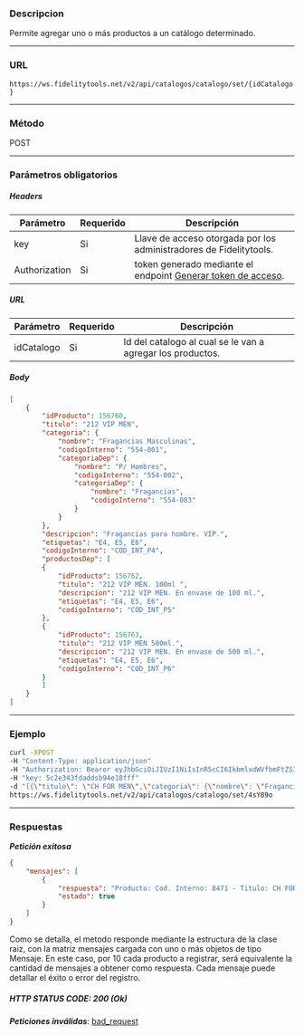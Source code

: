 ### Descripcion
Permite agregar uno o más productos a un catálogo determinado.
___

### URL
` https://ws.fidelitytools.net/v2/api/catalogos/catalogo/set/{idCatalogo} `
___

### Método
POST
___
### Parámetros obligatorios

##### Headers

|Parámetro |Requerido |Descripción                 |
|----------|----------|----------------------------|
| key         | Si		 | Llave de acceso otorgada por los administradores de Fidelitytools. |
| Authorization       | Si		 | token generado mediante el endpoint [Generar token de acceso](https://github.com/bebeto-fidelitytools/FidelitytoolsWS/blob/master/docs/autenticaci%C3%B3n.md). |

##### URL

|Parámetro |Requerido |Descripción                 |
|----------|----------|----------------------------|
| idCatalogo | Si | Id del catalogo al cual se le van a agregar los productos. |

##### Body
```json
[
    {
        "idProducto": 156760,
        "titulo": "212 VIP MEN",
        "categoria": {
            "nombre": "Fragancias Masculinas",
            "codigoInterno": "554-001",
            "categoriaDep": {
                "nombre": "P/ Hombres",
                "codigoInterno": "554-002",
                "categoriaDep": {
                    "nombre": "Fragancias",
                    "codigoInterno": "554-003"
                }
            }
        },
        "descripcion": "Fragancias para hombre. VIP.",
        "etiquetas": "E4, E5, E6",
        "codigoInterno": "COD_INT_P4",
        "productosDep": [
        {
            "idProducto": 156762,
            "titulo": "212 VIP MEN. 100ml ",
            "descripcion": "212 VIP MEN. En envase de 100 ml.",
            "etiquetas": "E4, E5, E6",
            "codigoInterno": "COD_INT_P5"
        },
        {
            "idProducto": 156763,
            "titulo": "212 VIP MEN 500ml.",
            "descripcion": "212 VIP MEN. En envase de 500 ml.",
            "etiquetas": "E4, E5, E6",
            "codigoInterno": "COD_INT_P6"
        }
        ]
    }
]
```
___
### Ejemplo
```bash
curl -XPOST 
-H "Content-Type: application/json" 
-H "Authorization: Bearer eyJhbGciOiJIUzI1NiIsInR5cCI6IkbmlxdWVfbmFtZSI6InVzZXJb25maWciLCJuYmYiOjE1NTYxMTk0MNjIwNTgwNywiaWF0IjoxNTU2MTE5NDA3LCJpczovL3dzLmZpZGVsaXR5dG9vbHMubmV0L3YyIiwiYXVkIjoiaHa2U2asdasdy5maWRlbGl0eXRvb2xzLm5ldC92MiJ9RDDpMHEB4SsmY0j87OcS5mbxe2XxSAY" 
-H "key: 5c2e343fdaddsb94e18fff" 
-d "[{\"titulo\": \"CH FOR MEN\",\"categoria\": {\"nombre\": \"Fragancias Masculinas\",\"codigoInterno\": \"554-001\"},\"codigoInterno\": \"8471\"}]" 
https://ws.fidelitytools.net/v2/api/catalogos/catalogo/set/4sY89o
```
___
### Respuestas
***Petición exitosa***
```json
{
    "mensajes": [
        {
            "respuesta": "Producto: Cod. Interno: 8471 - Titulo: CH FOR MEN - Carga Exitosa.",
            "estado": true
        }
    ]
}
```
Como se detalla, el metodo responde mediante la estructura
de la clase raiz, con la matriz mensajes cargada con uno o más objetos de tipo Mensaje. En este caso, por 10
cada producto a registrar, será equivalente la cantidad de mensajes a obtener como respuesta. Cada
mensaje puede detallar el éxito o error del registro.

##### HTTP STATUS CODE: 200 (Ok)

***Peticiones inválidas***: [bad_request](https://github.com/bebeto-fidelitytools/FidelitytoolsWS/blob/master/docs/catalogos/bad_request.md)
